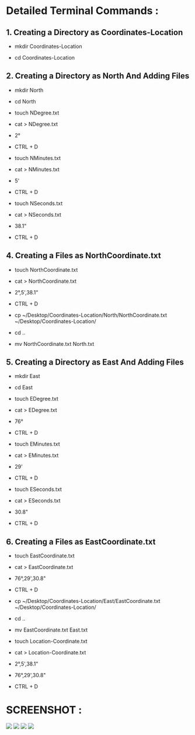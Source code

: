 # Detailed Terminal Commands :

## 1. Creating a Directory as Coordinates-Location

- mkdir Coordinates-Location

- cd Coordinates-Location

## 2. Creating a Directory as North And Adding Files

- mkdir North

- cd North

- touch NDegree.txt

- cat > NDegree.txt

- 2°

- CTRL + D

- touch NMinutes.txt

- cat > NMinutes.txt

- 5'

- CTRL + D

- touch NSeconds.txt

- cat > NSeconds.txt  

- 38.1"

- CTRL + D

## 4. Creating a Files as NorthCoordinate.txt

- touch NorthCoordinate.txt

- cat > NorthCoordinate.txt

- 2°,5',38.1"

- CTRL + D

- cp ~/Desktop/Coordinates-Location/North/NorthCoordinate.txt ~/Desktop/Coordinates-Location/

- cd ..

- mv NorthCoordinate.txt North.txt

## 5. Creating a Directory as East And Adding Files

- mkdir East

- cd East

- touch EDegree.txt

- cat > EDegree.txt

- 76°

- CTRL + D

- touch EMinutes.txt

- cat > EMinutes.txt

- 29'

- CTRL + D

- touch ESeconds.txt

- cat > ESeconds.txt  

- 30.8"

- CTRL + D

## 6. Creating a Files as EastCoordinate.txt

- touch EastCoordinate.txt

- cat > EastCoordinate.txt

- 76°,29',30.8"

- CTRL + D

- cp ~/Desktop/Coordinates-Location/East/EastCoordinate.txt ~/Desktop/Coordinates-Location/

- cd ..

- mv EastCoordinate.txt East.txt

- touch Location-Coordinate.txt      

- cat > Location-Coordinate.txt                                                                                                                                                                                                     
- 2°,5',38.1"

- 76°,29',30.8"

- CTRL + D

# SCREENSHOT : 

<img src="https://i.imgur.com/5qtu7U5.png"> 

<img src="https://i.imgur.com/WJXGIgV.png"> 

<img src="https://i.imgur.com/OYypnnh.png"> 

<img src="https://i.imgur.com/e8AMaDY.png"> 
